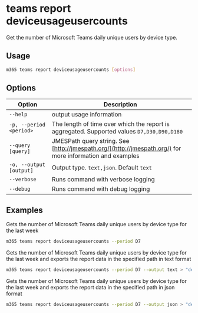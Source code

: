 # teams report deviceusageusercounts

Get the number of Microsoft Teams daily unique users by device type.

## Usage

```sh
m365 teams report deviceusageusercounts [options]
```

## Options

Option|Description
------|-----------
`--help`|output usage information
`-p, --period <period>`|The length of time over which the report is aggregated. Supported values `D7,D30,D90,D180`
`--query [query]`|JMESPath query string. See [http://jmespath.org/](http://jmespath.org/) for more information and examples
`-o, --output [output]`|Output type. `text,json`. Default `text`
`--verbose`|Runs command with verbose logging
`--debug`|Runs command with debug logging

## Examples

Gets the number of Microsoft Teams daily unique users by device type for the last week

```sh
m365 teams report deviceusageusercounts --period D7
```

Gets the number of Microsoft Teams daily unique users by device type for the last week and exports the report data in the specified path in text format

```sh
m365 teams report deviceusageusercounts --period D7 --output text > "deviceusageusercounts.txt"
```

Gets the number of Microsoft Teams daily unique users by device type for the last week and exports the report data in the specified path in json format

```sh
m365 teams report deviceusageusercounts --period D7 --output json > "deviceusageusercounts.json"
```
